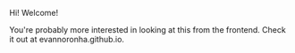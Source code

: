 Hi! Welcome!

You're probably more interested in looking at this from the frontend.
Check it out at evannoronha.github.io.
